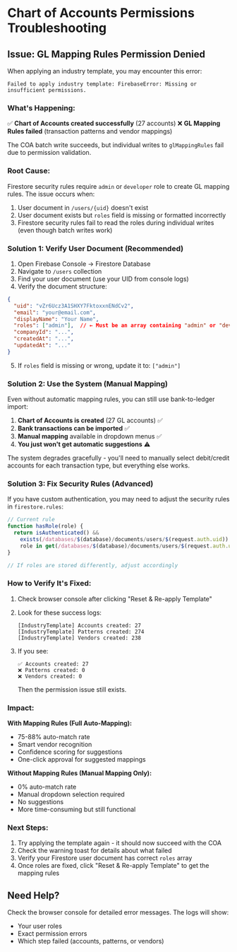 # Chart of Accounts Permissions Troubleshooting

## Issue: GL Mapping Rules Permission Denied

When applying an industry template, you may encounter this error:
```
Failed to apply industry template: FirebaseError: Missing or insufficient permissions.
```

### What's Happening:

✅ **Chart of Accounts created successfully** (27 accounts)
❌ **GL Mapping Rules failed** (transaction patterns and vendor mappings)

The COA batch write succeeds, but individual writes to `glMappingRules` fail due to permission validation.

### Root Cause:

Firestore security rules require `admin` or `developer` role to create GL mapping rules. The issue occurs when:

1. User document in `/users/{uid}` doesn't exist
2. User document exists but `roles` field is missing or formatted incorrectly
3. Firestore security rules fail to read the roles during individual writes (even though batch writes work)

### Solution 1: Verify User Document (Recommended)

1. Open Firebase Console → Firestore Database
2. Navigate to `/users` collection
3. Find your user document (use your UID from console logs)
4. Verify the document structure:

```json
{
  "uid": "vZr6Ucz3A1SHXY7FktoxxnENdCv2",
  "email": "your@email.com",
  "displayName": "Your Name",
  "roles": ["admin"],  // ← Must be an array containing "admin" or "developer"
  "companyId": "...",
  "createdAt": "...",
  "updatedAt": "..."
}
```

5. If `roles` field is missing or wrong, update it to: `["admin"]`

### Solution 2: Use the System (Manual Mapping)

Even without automatic mapping rules, you can still use bank-to-ledger import:

1. **Chart of Accounts is created** (27 GL accounts) ✅
2. **Bank transactions can be imported** ✅
3. **Manual mapping** available in dropdown menus ✅
4. **You just won't get automatic suggestions** ⚠️

The system degrades gracefully - you'll need to manually select debit/credit accounts for each transaction type, but everything else works.

### Solution 3: Fix Security Rules (Advanced)

If you have custom authentication, you may need to adjust the security rules in `firestore.rules`:

```javascript
// Current rule
function hasRole(role) {
  return isAuthenticated() &&
    exists(/databases/$(database)/documents/users/$(request.auth.uid)) &&
    role in get(/databases/$(database)/documents/users/$(request.auth.uid)).data.roles;
}

// If roles are stored differently, adjust accordingly
```

### How to Verify It's Fixed:

1. Check browser console after clicking "Reset & Re-apply Template"
2. Look for these success logs:
   ```
   [IndustryTemplate] Accounts created: 27
   [IndustryTemplate] Patterns created: 274
   [IndustryTemplate] Vendors created: 238
   ```

3. If you see:
   ```
   ✅ Accounts created: 27
   ❌ Patterns created: 0
   ❌ Vendors created: 0
   ```
   Then the permission issue still exists.

### Impact:

**With Mapping Rules (Full Auto-Mapping):**
- 75-88% auto-match rate
- Smart vendor recognition
- Confidence scoring for suggestions
- One-click approval for suggested mappings

**Without Mapping Rules (Manual Mapping Only):**
- 0% auto-match rate
- Manual dropdown selection required
- No suggestions
- More time-consuming but still functional

### Next Steps:

1. Try applying the template again - it should now succeed with the COA
2. Check the warning toast for details about what failed
3. Verify your Firestore user document has correct `roles` array
4. Once roles are fixed, click "Reset & Re-apply Template" to get the mapping rules

## Need Help?

Check the browser console for detailed error messages. The logs will show:
- Your user roles
- Exact permission errors
- Which step failed (accounts, patterns, or vendors)
